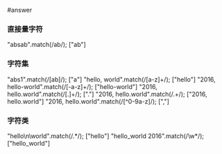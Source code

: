 #answer
### 直接量字符
"absab".match(/ab/); ["ab"]
### 字符集
"abs1".match(/[ab]/); ["a"]
"hello, world".match(/[a-z]+/); ["hello"]
"2016, hello-world".match(/[-a-z]+/); ["hello-world"]
"2016, hello.world".match(/[.]+/); ["."]
"2016, hello.world".match(/.+/); ["2016, hello.world"]
"2016, hello.world".match(/[^0-9a-z]/); [","]
### 字符类
"hello\n\world".match(/.\*/); ["hello"]
"hello_world 2016".match(/\w\*/); ["hello_world"]
